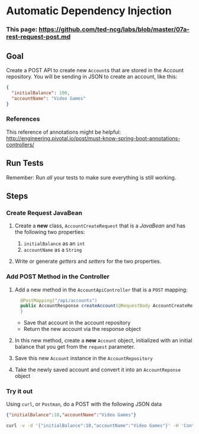 # Automatic Dependency Injection

### This page: https://github.com/ted-ncg/labs/blob/master/07a-rest-request-post.md

## Goal

Create a POST API to create new `Account`s that are stored in the Account repository.
You will be sending in JSON to create an account, like this:

  ```json
  {
    "initialBalance": 100,
    "accountName": "Video Games"
  }
  ```

### References

This reference of annotations might be helpful: http://engineering.pivotal.io/post/must-know-spring-boot-annotations-controllers/

## Run Tests

Remember: Run *all* your tests to make sure everything is still working.

## Steps

### Create Request JavaBean

1. Create a **new** class, `AccountCreateRequest` that is a *JavaBean* and has the following two properties:

   1. `initialBalance` as an `int`
   1. `accountName` as a `String`

2. Write or generate *getters* and *setters* for the two properties.

### Add POST Method in the Controller

1. Add a new method in the `AccountApiController` that is a `POST` mapping:

    ```java
      @PostMapping("/api/accounts")
      public AccountResponse createAccount(@RequestBody AccountCreateRequest request) {
      }
    ```

    * Save that account in the account repository
    * Return the new account via the response object

1. In this new method, create a **new** `Account` object, initialized with an initial balance that you get from the `request` parameter.

1. Save this new `Account` instance in the `AccountRepository`

1. Take the newly saved account and convert it into an `AccountReponse` object

### Try it out

Using `curl`, or `Postman`, do a POST with the following JSON data

```json
{"initialBalance":10,"accountName":"Video Games"}
```

```bash
curl -v -d '{"initialBalance":10,"accountName":"Video Games"}' -H 'Content-Type: application/json' "localhost:8080/api/accounts"
```
